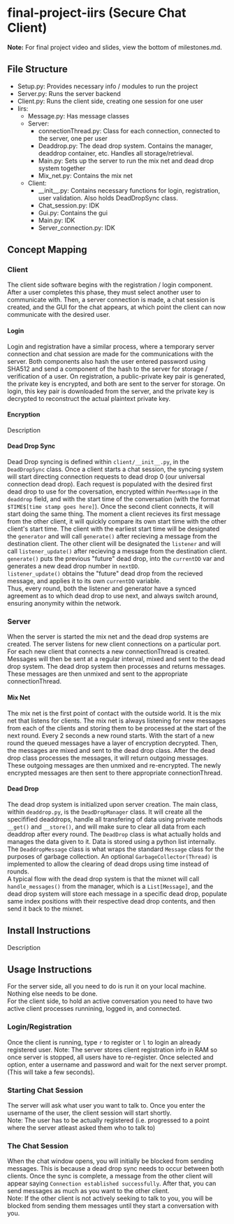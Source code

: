 # final-project-iirs (Secure Chat Client)  
**Note:** For final project video and slides, view the bottom of milestones.md.
## File Structure
- Setup.py: Provides necessary info / modules to run the project
- Server.py: Runs the server backend
- Client.py: Runs the client side, creating one session for one user
- Iirs:
  - Message.py: Has message classes
  - Server:  
    - connectionThread.py: Class for each connection, connected to the server, one per user
    - Deaddrop.py: The dead drop system. Contains the manager, deaddrop container, etc. Handles all storage/retrieval.
    - Main.py: Sets up the server to run the mix net and dead drop system together
    - Mix_net.py: Contains the mix net
  - Client:  
    - \_\_init\_\_.py: Contains necessary functions for login, registration, user validation. Also holds DeadDropSync class.
    - Chat_session.py: IDK
    - Gui.py: Contains the gui
    - Main.py: IDK
    - Server_connection.py: IDK

## Concept Mapping
### Client
The client side software begins with the registration / login component. After a user completes this phase, they must select another user to communicate with. Then, a server connection is made, a chat session is created, and the GUI for the chat appears, at which point the client can now communicate with the desired user.
#### Login
Login and registration have a similar process, where a temporary server connection and chat session are made for the communications with the server. Both components also hash the user entered password using SHA512 and send a component of the hash to the server for storage / verification of a user. On registration, a public-private key pair is generated, the private key is encrypted, and both are sent to the server for storage. On login, this key pair is downloaded from the server, and the private key is decrypted to reconstruct the actual plaintext private key.
#### Encryption
Description
#### Dead Drop Sync  
Dead Drop syncing is defined within `client/__init__.py`, in the `DeadDropSync` class. Once a client starts a chat session, the syncing system will start directing connection requests to dead drop 0 (our universal connection dead drop). Each request is populated with the desired first dead drop to use for the coversation, encrypted within `PeerMessage` in the `deaddrop` field, and with the start time of the conversation (with the format `$TIME$[time stamp goes here]`). Once the second client connects, it will start doing the same thing. The moment a client recieves its first message from the other client, it will quickly compare its own start time with the other client's start time. The client with the earliest start time will be designated the `generator` and will call `generate()` after recieving a message from the destination client. The other client will be designated the `listener` and will call `listener_update()` after recieving a message from the destination client.  
`generate()` puts the previous "future" dead drop, into the `currentDD` var and generates a new dead drop number in `nextDD`.  
`listener_update()` obtains the "future" dead drop from the recieved message, and applies it to its own `currentDD` variable.  
Thus, every round, both the listener and generator have a synced agreement as to which dead drop to use next, and always switch around, ensuring anonymity within the network.  

### Server
When the server is started the mix net and the dead drop systems are created. The server listens for new client connections on a particular port. For each new client that connects a new connectionThread is created. Messages will then be sent at a regular interval, mixed and sent to the dead drop system. The dead drop system then processes and returns messages. These messages are then unmixed and sent to the appropriate connectionThread.
#### Mix Net
The mix net is the first point of contact with the outside world. It is the mix net that listens for clients. The mix net is always listening for new messages from each of the clients and storing them to be processed at the start of the next round. Every 2 seconds a new round starts. With the start of a new round the queued messages have a layer of encryption decrypted. Then, the messages are mixed and sent to the dead drop class. After the dead drop class processes the messages, it will return outgoing messages. These outgoing messages are then unmixed and re-encrypted. The newly encrypted messages are then sent to there appropriate connectionThread.  

#### Dead Drop
The dead drop system is initialized upon server creation. The main class, within `deaddrop.py`, is the `DeadDropManager` class. It will create all the specifified deaddrops, handle all transfering of data using private methods `__get()` and `__store()`, and will make sure to clear all data from each deaddrop after every round. The `DeadDrop` class is what actually holds and manages the data given to it. Data is stored using a python list internally. The `DeaddropMessage` class is what wraps the standard `Message` class for the purposes of garbage collection. An optional `GarbageCollector(Thread)` is implemented to allow the clearing of dead drops using time instead of rounds.  
A typical flow with the dead drop system is that the mixnet will call `handle_messages()` from the manager, which is a `List[Message]`, and the dead drop system will store each message in a specific dead drop, populate same index positions with their respective dead drop contents, and then send it back to the mixnet.
## Install Instructions  
Description

## Usage Instructions 
For the server side, all you need to do is run it on your local machine. Nothing else needs to be done.  
For the client side, to hold an active conversation you need to have two active client processes runnining, logged in, and connected.

### Login/Registration  
Once the client is running, type `r` to register or `l` to login an already registered user. 
Note: The server stores client registration info in RAM so once server is stopped, all users have to re-register. 
Once selected and option, enter a username and password and wait for the next server prompt. (This will take a few seconds).

### Starting Chat Session  
The server will ask what user you want to talk to. Once you enter the username of the user, the client session will start shortly.  
Note: The user has to be actually registered (i.e. progressed to a point where the server atleast asked them who to talk to)

### The Chat Session  
When the chat window opens, you will initially be blocked from sending messages. This is because a dead drop sync needs to occur between both clients. Once the sync is complete, a message from the other client will appear saying `Connection established successfully`. After that, you can send messages as much as you want to the other client.  
Note: If the other client is not actively seeking to talk to you, you will be blocked from sending them messages until they start a conversation with you.

